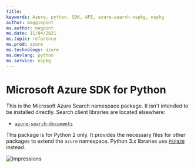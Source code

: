 ```yaml
---
title: 
keywords: Azure, python, SDK, API, azure-search-nspkg, nspkg
author: maggiepint
ms.author: magpint
ms.date: 11/04/2021
ms.topic: reference
ms.prod: azure
ms.technology: azure
ms.devlang: python
ms.service: nspkg
---
```


# Microsoft Azure SDK for Python

This is the Microsoft Azure Search namespace package. It isn't intended to
be installed directly. Search client libraries are located elsewhere:
- [`azure-search-documents`](https://pypi.org/project/azure-search-documents)

This package is for Python 2 only. It provides the necessary files for other
packages to extend the `azure` namespace. Python 3.x libraries use
[`PEP420`](https://www.python.org/dev/peps/pep-0420/) instead.

![Impressions](https://azure-sdk-impressions.azurewebsites.net/api/impressions/azure-sdk-for-python%2Fsdk%search%2Fazure-search-nspkg%2FFREADME.png)

